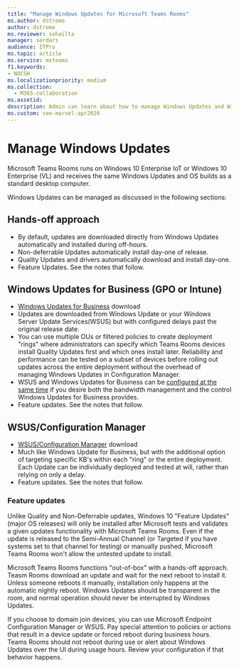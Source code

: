 ```yaml
---
title: "Manage Windows Updates for Microsoft Teams Rooms"
ms.author: dstrome
author: dstrome
ms.reviewer: sohailta
manager: serdars
audience: ITPro
ms.topic: article
ms.service: msteams
f1.keywords:
- NOCSH
ms.localizationpriority: medium
ms.collection: 
  - M365-collaboration
ms.assetid: 
description: Admin can learn about how to manage Windows Updates and Windows feature updates for Microsoft Teams Rooms.
ms.custom: seo-marvel-apr2020
---
```


# Manage Windows Updates

Microsoft Teams Rooms runs on Windows 10 Enterprise IoT or Windows 10 Enterprise (VL) and receives the same Windows Updates and OS builds as a standard desktop computer.

Windows Updates can be managed as discussed in the following sections:

## Hands-off approach 

- By default, updates are downloaded directly from Windows Updates automatically and installed during off-hours.
- Non-deferrable Updates automatically install day-one of release.
- Quality Updates and drivers automatically download and install day-one.
- Feature Updates. See the notes that follow.

## Windows Updates for Business (GPO or Intune)  

- [Windows Updates for Business](/windows/deployment/update/waas-manage-updates-wufb) download
- Updates are downloaded from Windows Update or your Windows Server Update Services(WSUS) but with configured delays past the original release date.
- You can use multiple OUs or filtered policies to create deployment "rings" where administrators can specify which Teams Rooms devices install Quality Updates first and which ones install later. Reliability and performance can be tested on a subset of devices before rolling out updates across the entire deployment without the overhead of managing Windows Updates in Configuration Manager.
- WSUS and Windows Updates for Business can be [configured at the same time](/windows/deployment/update/waas-integrate-wufb) if you desire both the bandwidth management and the control Windows Updates for Business provides.
- Feature updates. See the notes that follow.

## WSUS/Configuration Manager

- [WSUS/Configuration Manager](/windows/deployment/update/waas-manage-updates-configuration-manager) download
- Much like Windows Update for Business, but with the additional option of targeting specific KB's within each "ring" or the entire deployment. Each Update can be individually deployed and tested at will, rather than relying on only a delay.
- Feature updates. See the notes that follow.

### Feature updates

Unlike Quality and Non-Deferrable updates, Windows 10 "Feature Updates" (major OS releases) will only be installed after Microsoft tests and validates a given updates functionality with Microsoft Teams Rooms. Even if the update is released to the Semi-Annual Channel (or Targeted if you have systems set to that channel for testing) or manually pushed, Microsoft Teams Rooms won't allow the untested update to install.

Microsoft Teams Rooms functions "out-of-box" with a hands-off approach. Teasm Rooms download an update and wait for the next reboot to install it. Unless someone reboots it manually, installation only happens at the automatic nightly reboot. Windows Updates should be transparent in the room, and normal operation should never be interrupted by Windows Updates.

If you choose to domain join devices, you can use Microsoft Endpoint Configuration Manager or WSUS. Pay special attention to policies or actions that result in a device update or forced reboot during business hours. Teams Rooms should not reboot during use or alert about Windows Updates over the UI during usage hours. Review your configuration if that behavior happens.